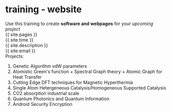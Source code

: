 # training - website
Use this training to create **software and webpages** for your *upcoming project*  
{{ site.pages }}  
{{ site.time }}  
{{ site.description }}  
{{ site.email }}  
Projects:  
1. Genetic Algorithm vdW parameters
2. Atomistic Green's function + Spectral Graph theory + Atomic Graph for Heat Transfer  
3. Cutting Edge DFT techniques for Magnetic Hyperthermia  
4. Single Atom Hetergeneous Catalysis/Homogeneous Supported Catalysis
5. CO2 absorption industrial scale
6. Quantum Photonics and Quantum Information  
7. Android Security Encryption
